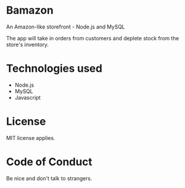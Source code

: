 # Bamazon
An Amazon-like storefront -  Node.js and MySQL

The app will take in orders from customers and deplete stock from the store's inventory.

# Technologies used
* Node.js
* MySQL
* Javascript


# License
MIT license applies.

# Code of Conduct
Be nice and don't talk to strangers.
